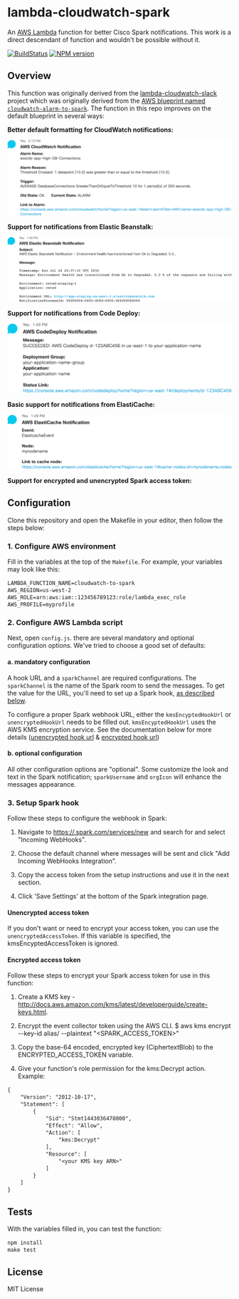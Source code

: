 # lambda-cloudwatch-spark

An [AWS Lambda](http://aws.amazon.com/lambda/) function for better Cisco Spark notifications.
This work is a direct descendant of function and wouldn't be possible without it.

[![BuildStatus](https://travis-ci.org/KangarooBox/lambda-cloudwatch-spark.png?branch=master)](https://travis-ci.org/assertible/lambda-cloudwatch-spark)
[![NPM version](https://badge.fury.io/js/lambda-cloudwatch-spark.png)](http://badge.fury.io/js/lambda-cloudwatch-spark)


## Overview

This function was originally derived from the
[lambda-cloudwatch-slack](https://github.com/assertible/lambda-cloudwatch-slack) project which was originally derived from the
[AWS blueprint named `cloudwatch-alarm-to-spark`](https://aws.amazon.com/blogs/aws/new-spark-integration-blueprints-for-aws-lambda/). The
function in this repo improves on the default blueprint in several ways:

**Better default formatting for CloudWatch notifications:**

![AWS Cloud Notification for Spark](https://github.com/kangaroobox/lambda-cloudwatch-spark/raw/master/images/cloudwatch.png)

**Support for notifications from Elastic Beanstalk:**

![Elastic Beanstalk Spark Notifications](https://github.com/kangaroobox/lambda-cloudwatch-spark/raw/master/images/elastic-beanstalk.png)

**Support for notifications from Code Deploy:**

![AWS CodeDeploy Notifications](https://github.com/kangaroobox/lambda-cloudwatch-spark/raw/master/images/code-deploy.png)

**Basic support for notifications from ElastiCache:**

![AWS ElastiCache Notifications](https://github.com/kangaroobox/lambda-cloudwatch-spark/raw/master/images/elasticache.png)

**Support for encrypted and unencrypted Spark access token:**


## Configuration

Clone this repository and open the Makefile in your editor, then follow
the steps below:


### 1. Configure AWS environment

Fill in the variables at the top of the `Makefile`. For example, your
variables may look like this:

```
LAMBDA_FUNCTION_NAME=cloudwatch-to-spark
AWS_REGION=us-west-2
AWS_ROLE=arn:aws:iam::123456789123:role/lambda_exec_role
AWS_PROFILE=myprofile
```


### 2. Configure AWS Lambda script

Next, open `config.js`. there are several mandatory and optional
configuration options. We've tried to choose a good set of defaults:


#### a. mandatory configuration

A hook URL and a `sparkChannel` are required configurations. The
`sparkChannel` is the name of the Spark room to send the messages. To
get the value for the URL, you'll need to set up a Spark hook,
[as described below](#3-setup-spark-access-token).

To configure a proper Spark webhook URL, either the
`kmsEncyptedHookUrl` or `unencryptedHookUrl` needs to be filled
out. `kmsEncyptedHookUrl` uses the AWS KMS encryption service. See the
documentation below for more details
([unencrypted hook url](#unencrypted-hook-url) &
[encrypted hook url](#encrypted-hook-url))


#### b. optional configuration

All other configuration options are "optional". Some customize the
look and text in the Spark notification; `sparkUsername` and `orgIcon`
will enhance the messages appearance.


### 3. Setup Spark hook

Follow these steps to configure the webhook in Spark:

  1. Navigate to
     [https://.spark.com/services/new](https://.spark.com/services/new)
     and search for and select "Incoming WebHooks".

  3. Choose the default channel where messages will be sent and click
     "Add Incoming WebHooks Integration".

  4. Copy the access token from the setup instructions and use it in
     the next section.

  5. Click 'Save Settings' at the bottom of the Spark integration
     page.


#### Unencrypted access token

If you don't want or need to encrypt your access token, you can use the
`unencryptedAccessToken`.  If this variable is specified, the
kmsEncyptedAccessToken is ignored.


#### Encrypted access token

Follow these steps to encrypt your Spark access token for use in this
function:

  1. Create a KMS key -
     http://docs.aws.amazon.com/kms/latest/developerguide/create-keys.html.

  2. Encrypt the event collector token using the AWS CLI.
     $ aws kms encrypt --key-id alias/<KMS key name> --plaintext "<SPARK_ACCESS_TOKEN>"

  3. Copy the base-64 encoded, encrypted key (CiphertextBlob) to the
     ENCRYPTED_ACCESS_TOKEN variable.

  4. Give your function's role permission for the kms:Decrypt action.
     Example:

```
{
    "Version": "2012-10-17",
    "Statement": [
        {
            "Sid": "Stmt1443036478000",
            "Effect": "Allow",
            "Action": [
                "kms:Decrypt"
            ],
            "Resource": [
                "<your KMS key ARN>"
            ]
        }
    ]
}
```

## Tests

With the variables filled in, you can test the function:

```
npm install
make test
```

## License

MIT License
